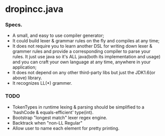 dropincc.java
=============

### Specs.

* A small, and easy to use compiler generator;
* It could build lexer & grammar rules on the fly and compiles at any time;
* It does not require you to learn another DSL for writing down lexer & grammer rules and provide a corresponding compiler to parse your rules. It just use java so it's ALL java(both its implementation and usage) and you can craft your own language at any time, anywhere in your application;
* It does not depend on any other third-party libs but just the JDK1.6(or above) library.
* It recognizes LL(*) grammer.

### TODO

* TokenTypes in runtime lexing & parsing should be simplified to a 'hashCode & equals-efficient' type(int).
* Bootstrap "longest match" lexer regex engine.
* Backtrack when "non-LL Regular"
* Allow user to name each element for pretty printing.

